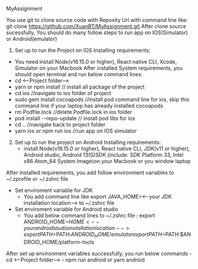 MyAssignment

You use git to clone source code with Reposity Url with command line like: git clone https://github.com/XuanBT/MyAssignment.git
After clone source sucessfully, You should do many follow steps to run app on IOS(Simulator) or Android(emulator)

1. Set up to run the Project on IOS
  Installing requirements:
  - You need install Node(v16.15.0 or higher), React native CLI, Xcode, Simulator on your Macbook
  After installed System requirements, you should open terminal and run below command lines:
  - cd <--Project folder-->
  - yarn or npm install // install all package of the project
  - cd ios //navigate to ios folder of project
  - sudo gem install cocoapods //install pod command line for ios, skip this command line if your laptop has already installed cocoapods
  - rm Podfile.lock   //delete Podfile.lock in ios folder
  - pod install --repo-update   // install pod libs for ios
  - cd .. //navigate back to project folder
  - yarn ios or npm run ios  //run app on IOS simulator

2. Set up to run the project on Android
  Installing requirements:
   - install Node(v16.15.0 or higher), React native CLI, JDK(v11 or higher), Android studio, Android 13(S)SDK (include: SDK Platform 33, Intel x86 Atom_64 System Image)on your Macbook or you window laptop

  After installed requirements, you add follow environment variables to ~/.zprofile or ~/.zshrc file
   + Set enviroment variable for JDK
     - You add command line like export JAVA_HOME=<--your JDK installation location--> to  ~/.zshrc file
   + Set enviroment variable for Android studio
     - You add below command lines to ~/.zshrc file :
       export ANDROID_HOME=$HOME<--your android studio installation location-->
       export PATH=$PATH:$ANDROID_HOME/emulator
       export PATH=$PATH:$ANDROID_HOME/platform-tools
  
  After set up environment variables successfully, you run below commands
    - cd <--Project folder-->
    - npm run android or yarn android
